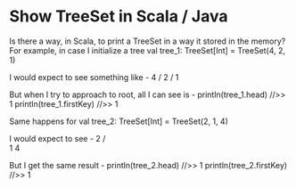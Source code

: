 
# Show TreeSet in Scala / Java

Is there a way, in Scala, to print a TreeSet in a way it stored in the memory?
For example, in case I initialize a tree
val tree_1: TreeSet[Int] = TreeSet(4, 2, 1)

I would expect to see something like -
    4
   /
  2
 /
1

But when I try to approach to root, all I can see is -
println(tree_1.head) //>> 1
println(tree_1.firstKey) //>> 1

Same happens for
val tree_2: TreeSet[Int] = TreeSet(2, 1, 4)

I would expect to see -
    2
   / \
  1   4

But I get the same result -
println(tree_2.head) //>> 1
println(tree_2.firstKey) //>> 1


        